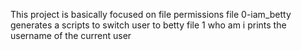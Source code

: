 This project is basically focused on file permissions
file 0-iam_betty generates a scripts to switch user to betty
file 1 who am i prints the username of the current user
